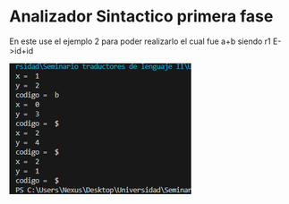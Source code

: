 # Analizador Sintactico primera fase 

En este use el ejemplo 2 para poder realizarlo el cual fue a+b siendo r1 E->id+id

![Ejemplo de la tarea:](https://github.com/NexusAOD/Proyecto-Traductores-de-Lenguaje-II/blob/main/2%20-%20Mini%20analizador%20sintactico/Ejercicio%202.png)
